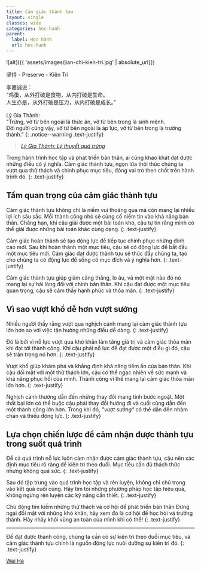 ```yaml
---
title: Cảm giác thành tựu
layout: single
classes: wide
categories: hoc-hanh
parent:
  label: Học hành
  url: hoc-hanh
---
```


![alt]({{ 'assets/images/jian-chi-kien-tri.jpg' | absolute_url}})
> <cite>
坚持 - Preserve - Kiên Trì
</cite>

李嘉诚说：\
“鸡蛋，从外打破是食物，从内打破是生命。\
人生亦是，从外打破是压力，从内打破是成长。”\
 \
Lý Gia Thành:\
"Trứng, vỡ từ bên ngoài là thức ăn, vỡ từ bên trong là sinh mệnh.\
Đời người cũng vậy, vỡ từ bên ngoài là áp lực, vỡ từ bên trong là trưởng thành."
{: .notice--warning .text-justify}

> <cite><a target="_blank" href="http://www.360doc.com/content/24/0119/08/30351173_1111550319.shtml">
Lý Gia Thành: Lý thuyết quả trứng 
</a></cite>

Trong hành trình học tập và phát triển bản thân, ai cũng khao khát đạt được những điều có ý nghĩa.
Cảm giác thành tựu, ngọn lửa thôi thúc chúng ta vượt qua thử thách và chinh phục mục tiêu, đóng vai trò then chốt trên hành trình đó.
{: .text-justify}

## Tầm quan trọng của cảm giác thành tựu
Cảm giác thành tựu không chỉ là niềm vui thoáng qua mà còn mang lại nhiều lợi ích sâu sắc.
Mỗi thành công nhỏ sẽ củng cố niềm tin vào khả năng bản thân.
Chẳng hạn, khi cậu giải được một bài toán khó, cậu tự tin rằng mình có thể giải được những bài toán khác cùng dạng.
{: .text-justify}

Cảm giác hoàn thành sẽ tạo động lực để tiếp tục chinh phục những đỉnh cao mới.
Sau khi hoàn thành một mục tiêu, cậu sẽ có động lực để bắt đầu một mục tiêu mới.
Cảm giác đạt được thành tựu sẽ thúc đẩy chúng ta, tạo cho chúng ta có động lực để sống có mục đích và ý nghĩa hơn.
{: .text-justify}

Cảm giác thành tựu giúp giảm căng thẳng, lo âu, và một mặt nào đó nó mang lại sự hài lòng đối với chính bản thân.
Khi cậu đạt được một mục tiêu quan trọng, cậu sẽ cảm thấy hạnh phúc và thỏa mãn.
{: .text-justify}

## Vì sao vượt khổ dễ hơn vượt sướng
Nhiều người thấy rằng vượt qua nghịch cảnh mang lại cảm giác thành tựu lớn hơn so với việc tận hưởng những điều dễ dàng.
{: .text-justify}

Đó là bởi vì nỗ lực vượt qua khó khăn làm tăng giá trị và cảm giác thỏa mãn khi đạt tới thành công.
Khi cậu phải nỗ lực để đạt được một điều gì đó, cậu sẽ trân trọng nó hơn.
{: .text-justify}

Vượt khổ giúp khám phá và khẳng định khả năng tiềm ẩn của bản thân.
Khi cậu đối mặt với một thử thách lớn, cậu có thể ngạc nhiên về sức mạnh và khả năng phục hồi của mình.
Thành công vì thế mang lại cảm giác thỏa mãn lớn hơn.
{: .text-justify}

Nghịch cảnh thường dẫn đến những thay đổi mang tính bước ngoặt.
Một thất bại lớn có thể buộc cậu phải thay đổi hướng đi và cuối cùng dẫn đến một thành công lớn hơn.
Trong khi đó, *"vượt sướng"* có thể dẫn đến nhàm chán và thiếu động lực.
{: .text-justify}

## Lựa chọn chiến lược để cảm nhận được thành tựu trong suốt quá trình
Để cả quá trình nỗ lực luôn cảm nhận được cảm giác thành tựu, cậu nên xác định mục tiêu rõ ràng để kiên trì theo đuổi.
Mục tiêu cần đủ thách thức nhưng không quá sức.
{: .text-justify}

Sau đó tập trung vào quá trình học tập và rèn luyện, không chỉ chú trọng vào kết quả cuối cùng.
Hãy tìm tòi những phương pháp học tập hiệu quả, không ngừng rèn luyện các kỹ năng cần thiết.
{: .text-justify}

Chủ động tìm kiếm những thử thách và cơ hội để phát triển bản thân
Đừng ngại đối mặt với những khó khăn, hãy xem đó là cơ hội để học hỏi và trưởng thành.
Hãy nhảy khỏi vùng an toàn của mình khi có thể!
{: .text-justify}

---

Để đạt được thành công, chúng ta cần có sự kiên trì theo đuổi mục tiêu, và cảm giác thành tựu chính là nguồn động lực nuôi dưỡng sự kiên trì đó.
{: .text-justify}

> <cite>
<a target="_blank" href="https://wei-he.xyz">Wéi Hé</a>
</cite>
